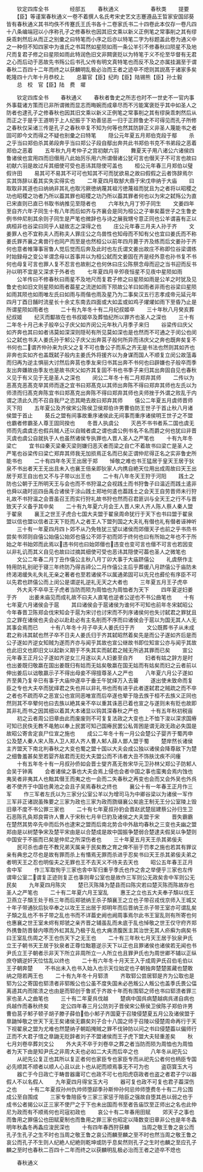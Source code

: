 　　钦定四库全书　　　　经部五
　　春秋通义　　　　　　春秋类
　　提要
　　【臣】等谨案春秋通义一卷不着撰人名氏考宋史艺文志蹇遵品王晢家安国邱葵皆有春秋通义其书均佚不传蹇氏王氏书各十二卷家氏书二十四卷此本仅存一卷凡四十八条编端冠以小序称孔子之修春秋也因其旧文乘以新义正例笔之常事削之其有缪戾乖刺然后从而正之别彚之曰特笔而小序之后亦以特笔二字为标题盖此卷为通义中之一种但不知四家中为谁氏之书耳然如星陨如雨一条公羊引不修春秋曰陨星不及地尺而复君子修之曰星陨如雨此特润色旧文非闗褒贬以为特笔于义不伦至华督有无君之心而后动于恶故先书殇公后书孔父传有明文真特笔也而反不及之亦属挂漏至于谓春秋二百四十二年而终之以获麟明乱极必治而王者之迹卒不熄则其説髙于诸家多矣乾隆四十六年十月恭校上
　　总纂官【臣】纪昀【臣】陆锡熊【臣】孙士毅
　　总　校　官【臣】陆　费　墀









　　钦定四库全书
　　春秋通义
　　春秋者鲁史之所志也时不一世史不一官内事外事载诸方策而已非所谓微而显志而晦婉而成章尽而不污能寓褒贬乎其中如圣人之防者也逮孔子之修春秋也因其旧文乘以新义正例笔之常事削之其有缪戾乖刺然后从而正之于是乎王道明于上人纪振于下劝善惩恶一归于正顾鲁史不可得见而孔子所修之春秋仅采诸三传是孔子之春秋卒复不知为何等也然其防辞正义非圣人蔑能书之者固可即今文而得之不疑也别彚之曰特笔
　　隠公元年夏五月郑伯克段于鄢
　　杀之乎当曰郑伯杀其弟段奔乎当曰郑公子段自鄢出奔共此书郑伯书克不书弟段之恶着郑伯之恶着
　　五年秋九月考仲子之宫初献六羽
　　舞夏天子用八诸公六诸侯四鲁诸侯也宜用四而旧僣用八此始厉乐用六所谓僣诸公犹可言也僣天子不可言也故曰初献六羽是故过斥其细使可受也恶讳其隠使可盖也
　　桓公元年春三月郑伯以璧假许田
　　易其可不易其不可可也知其不可而犹欲易之故曰假假之云者饰辞焉尔实其饰辞以着其实失实得实也
　　二年夏四月取郜大鼎于宋戊申纳于大庙
　　曰取取非其道也曰纳纳非其礼也取污厥徳纳蔑其祖污徳蔑祖而犹且为之者将以昭稷之功也昭稷之功者乃所以葢其罪也昭稷之功乃所以葢其罪者何也以为宋之弑殇公为直已宋直则已直已书取书纳推见至隠者也
　　六年秋九月丁夘子同生
　　文姜四年至自齐六年子同生十有八年而后如齐与齐襄会是同为桓公之子审矣葢世子之生鲁史例书仲尼削其余则子同生是严笔也微辞也与诗之展我甥兮意正同也公羊谓喜有正以病桓非也谷梁曰同乎人疑故志之深得之也
　　庄公元年春三月夫人孙于齐
　　文姜罪人也不宜称夫人而称夫人罪庄公之鸟兽性也知母而不知有父也宜曰姜氏而不称姜氏罪齐襄之禽兽行也同产而至是也然桓公以前年四月薨于齐及练而后文姜孙于齐何也意者帷簿事宻鲁人觉后觉而后奔及此时也左氏谓文姜出故庄不称即位谷梁谓练时始録母之变公羊谓念母以首事并以为桓公弑而文姜固在齐是经外意也孙书复不书何也母复可言也罪人复不忍言也故削之也何休曰庄公陈祭念母而迎之当书迎而反书孙以明不宜是又深求于外者也
　　七年夏四月辛夘夜恒星不见夜中星陨如雨
　　公羊传曰不修春秋曰雨星不及地尺而复君子修之曰星陨如雨是公羊之时犹及见鲁史也如旧文则星陨如雨者葢星之流迸如雨下陨故公羊曰如雨者非雨也谷梁曰星陨如雨其陨也如雨唯左氏曰如雨与雨偕也雨及星乃为二事矣汉五行志孝成帝元延元年四月丁酉日餔时流星长十余丈东南去四面或大如盂或如鸡子燿燿如雨下至昏乃止是所谓星陨如雨者也
　　二十有九年冬十有二月纪叔姬卒
　　三十年秋八月癸亥葬纪叔姬
　　纪灭而酅故在也书叔姬卒及葬恤纪所以罪齐也圣人之深也
　　三十有二年冬十月己未子般卒公子庆父如齐闵公元年秋八月季子来归
　　谷梁传曰庆父如齐奔也其曰如者讳莫如深深则隠茍有所见莫如深也是也然而不可通之于闵公也闵公之弑也书夫人姜氏孙于邾公子庆父出奔莒子般何所异而讳庆父之奔也既奔矣复不书何也二谓齐仲孙来为庆父之复不可也鲁公子而系之齐无是书法也然则其如齐也非奔也实如齐也盖既弑子般内主姜氏外将援齐以为身谋而国人不顺复立闵公故蕰毒而归再为逆主惧丽大讨然后奔莒也季友来归书其出奔不书何也曰辟嫌也子般卒而季友出奔嫌故由季友也是故书庆父如齐其复固不书也书季子来归其出奔固自见也春秋义见于有义见于无是圣人之深也
　　闵公二年冬十有二月郑弃其师
　　二传以为恶髙克恶髙克举其师而逐之宜书曰郑髙克以其师出奔陈不得曰郑弃其师也左氏以为师溃而归髙克奔陈宜书曰郑髙克出奔陈不得曰郑弃其师也夫师挫于外谓之败乱于内谓之溃此久而不召自我尸之恣其飏去故曰郑弃其师
　　僖公二年夏五月虞师晋师灭下阳
　　五年夏公及齐侯宋公陈侯卫侯郑伯许男曹伯防王世子于首止秋八月诸侯盟于首止
　　葵丘之盟有间事故重序诸侯此无间事而重序诸侯明王世子之不盟也霸者修霸圣人尊王固同揆也
　　冬晋人执虞公
　　灭邑不书书者系二国也虞无师而先虞虞志也假兵贼人还以自贼者虞之谓也虞公例书名不名而爵之何也犹曰非晋灭虞也虞公自就执于人也虽然诸侯专执罪也人晋人圣人之严笔也
　　十有九年冬梁亡
　　宜书曰秦灭梁秦灭梁则嫌归恶灭者而梁之自亡不着故书曰梁亡是圣人之严笔也谷梁传曰梁亡郑弃其师我无加损焉正名而已矣正谓仲尼得正名之实非鲁史所能书也
　　二十有四年冬天王出居于郑
　　悼敬之难也书王猛居于皇天王居于狄泉不书出者天王无出且未入也襄王倍亲即狄家人内携自絶天位用出成周故曰天王出居于郑王自出也又不与子带以出王也
　　二十有八年冬天王狩于河阳
　　践土之防也公朝于王所明天王与会也而不书狩温之会视践土而书狩鲁子曰温近而践土逺非也舜以歳时巡四岳禹合诸侯于涂山践土郑地何逺也葢践土之会天王自劳晋师未行狩礼故不书狩温之会晋虽召王而实行狩礼故书狩也然而召君匪训与全天王之行不与晋致天子义备乎其中矣
　　二十有九年夏六月会王人晋人宋人齐人陈人蔡人秦人盟于翟泉
　　襄王之世王子虎合七国大夫盟于翟泉周命犹行于天下也书曰盟于翟泉盟以信也盟以信者正天下贬而人之者王人下盟列国之大夫礼有僣也礼有僣者诬神听
　　三十有一年夏四月四卜郊不从乃免牲犹三望以诸侯而郊僣天子也前之乎书烝书尝矣书郊则自僖公始僖公始郊也僖公不郊于初而郊于终何也曰有所始之年也不于所始之年书始郊而此焉以违书何也曰始郊僣也违变也变可言也僣不可言也若因变以非礼讥而其义自见也故曰过摘其细使可受也恶讳其隠使可葢也圣人之微笔也
　　文公二年春二月丁丑作僖公主秋八月丁卯大事于大庙跻僖公
　　礼虞祭作主特用防礼别祀于寝三年终防乃得吉禘公二月作僖公主后乎葬缓八月跻僖公于庙防未终渇渇缓失礼失礼无亲之著者也至若诸侯不以属通弟固可以先兄也彛伦有序臣不可以先君也跻僖公而上闵公是谓逆礼逆礼无天之大者也
　　三年夏五月王子虎卒
　　外大夫不卒卒王子虎者当防而陨为周恤也为周恤者为天下
　　四年夏逆妇姜于齐
　　出姜未庙见而成礼故不曰夫人直笔也逆者公逆也不书公曲笔也
　　十有七年夏六月诸侯会于扈
　　其曰诸侯会于扈诸侯为谁何不可知也前年冬宋弑昭公今年春晋卫陈郑会伐宋知会于扈为宋讨也讨宋而不列序诸侯何也失讨弑君之罪犹且立之罪在诸侯也夫会必以赴赴必有主名削而不序而曰诸侯会于扈以为国无其人人无其事会焉而已
　　十有八年冬十月子卒夫人姜氏归于齐
　　文公既葬书子从未成君之称讳其弑也然子卒不日夫人姜氏归于齐其弑昭然着矣先是而公子遂如齐后是而公子遂如齐逆女知贼为遂而齐亦与闻乎其故也宣公继故书即位知宣公亦与闻乎其故也此旧文也即旧文以起新义期于不失其实而弑君之贼无所逃其罪而已矣
　　宣公元年春王正月公子遂如齐逆女三月遂以夫人妇姜至自齐
　　妇者有姑之辞方是时也出姜既归敬嬴在国出姜既归有姑而无姑矣敬嬴在国无姑而有姑矣而妇之云者前以伸出姜后以诎敬嬴示子不得出母妾不得擅尊圣人之严也
　　八年夏六月公子遂如齐至黄乃复辛巳有事于大庙仲遂卒于垂壬午犹绎万入去籥
　　遂出使未致命而复臣之专也大夫卒而犹绎君之失也并以非礼书也而有进乎此者遂弑君之贼疏之而不卒之者也不疏而卒之恶宣公也宣同恶唯宣而后卒遂也翚于隐去族于桓不去族义正同也然则其不卒翚何也曰去族以絶其亲不卒以重其诛恶已着也宣之与遂则未有贬也故即其非礼而书之因其细以着其大本诸显以钩其深春秋之严也
　　十有五年秋初税亩
　　初之云者周公旧章由此而废废则不可复复法政之大变也上不恤下浚以深求国瘠可知已民佚无教不黾勉以奉上民罢可知己国瘠民罢公私胥困是谓无政无政必失国是故昭公寄舎定哀尸位宣之施也
　　成公二年冬十有一月公会楚公子婴齐于蜀丙申公及楚人秦人宋人陈人卫人郑人齐人曹人邾人薛人鄫人盟于蜀
　　楚岸然长诸侯主齐盟天下南北判春秋之大变也蜀之盟十国以大夫会成公独以诸侯会降尊敌下为楚之细鲁羞甚矣至若婴齐敌君而无贬大夫盟公而不讳者大丑不饰肤沈疾不问瘇
　　十有五年冬十有一月叔孙侨如会晋士燮齐髙无咎宋华元卫孙林父郑公子防邾人会吴于钟离
　　会者诸侯之事也大夫会焉上侵也会者中国之事也蛮夷会焉内蚀也夷吴者非夷其人也黜其僣王而夷之也一会而二失春秋之再变也会而又会外吴也外呉者不使齐于中国也黄池之会且子吴焉春秋之终也
　　襄公十有一年春王正月作三军
　　作三军者左氏以为三家分公室公羊以为增司马为中卿谷梁以为诸侯一军作三军非正诸説虽殊要之三家为政也三家为政而旒缀襄公矣逾王制无王分公室陵上毁旧章不度不书公罪三家也
　　二十有七年夏叔孙豹会晋赵武楚屈建蔡公孙归生卫石恶陈孔奂郑良霄许人曹人于宋秋七月辛巳豹及诸侯之大夫盟于宋
　　晋失霸霸在楚然其势卒先中而后外也逮宋之盟而后南北势合中外敌均春秋之三变也夫幽之盟郑由是以树楚争宋及楚平宋由是以合楚成是故中国振争楚弱合楚逮夫假吴以争楚则中国安于不振而已矣是仲尼之所深伤者也
　　三十年夏五月天王杀其弟佞夫
　　民可杀也虐在不教兄弟天属亲于民矣教之育之俾不丽于罚孝之施也若其有罪议亲有典忠之尽也是故有罪而杀上有惽焉无罪而杀进乎忍矣书曰天王杀其弟佞夫弟之者明天王之忍也明侫夫之无罪也王不去天义不待夫去天也
　　昭公五年春王正月舎中军
　　作三军取徇乎三家也舎中军归重乎季氏也作之舎之举便乎三家也左传谓卑公室二谓复正迹则复正也事则卑公室也是故作三军则公无政矣舎中军则公无民矣
　　九年夏四月陈灾
　　楚已灭陈降为楚县而曰陈灾若曰楚灭陈而陈故存也圣人之严笔也
　　二十有二年夏六月王室乱
　　惠王之立也五大夫奉子頽以伐王卫燕立子頽王处于栎三年而后郑虢纳王杀子頽襄王之立也子带召戎伐京师入王城又十年子带通狄后狄卒奉之以攻王王出居于郑明年而后晋纳王杀子带王室亦可谓乱矣子頽之乱也不书子带之乱也书而不详葢史阙也阙周事焉尔此书王室乱则有所寄也何也惠襄之世王室未烬有郑虢之亲齐晋之辅虽乱而未底于乱也悼敬之世王仅守府齐郑外携鲁防晋替内啄而外虹其乱乃极于乱也大痈溃腹医主其治世无其人疥癣为病矣书曰王室乱伤周之不王也伤天下之无王也
　　二十有三年秋七月天王居于狄泉尹氏立王子朝书天王居于狄泉者正尊位黜簒逆示天下以正也且罪诸侯也诸侯若无闻也书尹氏立王子朝者示非天下所立非周所立一人所立也且罪尹氏也为周世卿不辅以正纵庶夺嫡逆奸天位怙乱以终也
　　二十有六年冬十月天王入于成周尹氏召伯毛伯以王子朝奔楚
　　不书出未入也书入始入也示天位始定也子朝独奔楚楚匿藏也楚敢纳之隠若两王也
　　二十有九年冬十月郓溃
　　齐取郓公尝居郓是齐为公取也是郓为公之寄国也郓溃者非郓叛公也公虽不度失国未必邑叛公人叛公也盖季氏畏公偪离逷其内而隂溃之也由是而郓创于鲁贰于齐故十年而有围郓之师也书曰郓溃者罪三家也圣人之曲笔也
　　三十有二年夏呉伐越
　　楚病中国呉病楚越病呉递自病也呉越作而春秋终矣
　　定公四年春三月公防刘子晋侯宋公蔡侯卫侯陈子郑伯许男曹伯莒子邾子顿子胡子滕子薛伯伯小邾子齐国夏于召陵侵楚夏五月公及诸侯盟于臯鼬悼敬之世天下无王矣诸侯无霸矣刘子合十八国之师于召陵以侵楚周命再行于天下视翟泉之盟为尤难也然楚纳子朝蹈掩贼之罪不伐钟防以问之书曰侵楚葢以偏师行正而不大君子惜之臯鼬无贬辞者刘子不盟诸侯而王子虎下盟大夫轻重差矣
　　秋七月刘卷卒葬刘文公
　　外大夫不卒于刘卷卒之葬之者当防而陨为周恤也为周恤者为天下由是知尹氏之非周大夫也必如二大夫而后卒之也
　　八年冬从祀先公
　　从祀先公复正也其所以复正者何也家臣专也家臣专而从祀先公者何也柄臣专国必先顺其不顺者以顺人心且以此卜也从祀而顺焉事无不可为也
　　盗窃寳玉大弓
　　器亡于今日政亡于畴昔器庸可亡也政不可七也阳虎窃政者也盗之者君子宁以器假人不以名假人
　　九年夏四月得宝玉大弓
　　器可复也政不可复也君子葢深伤之也
　　十有二年夏叔孙州仇帅师堕郈季孙斯仲孙何忌帅师堕费冬十有二月公围成公至自围成
　　三家专鲁陪臣专三家三家惩于陪臣之强故自堕其邑以弱之也于成书公者揭公以正三家不使尸之于下也未出国而书至者告庙饮至正师出之名也此仲尼为政而有不顺焉何也司宼初政也
　　哀公十有二年春用田赋
　　郊天子之事也而鲁用之罪僖公也田赋夏制也而鲁用之罪三家也昭定以降数变旧章非公也是年冬螽明年秋螽冬再螽应浚民深也
　　十有四年春西狩获麟
　　当周之敬王鲁之哀公而孔子生孔子之生不时也当周之敬王鲁之哀公而麟至麟之至不时也然当周之敬王鲁之哀公而孔子不生则人纪絶人纪絶则乾坤或防乎息矣然则孔子之生时也麟之至应孔子麟之至时也春秋二百四十二年而终之以获麟明乱极必治而王者之迹卒不熄也



　　春秋通义
